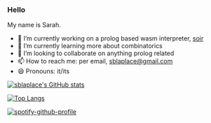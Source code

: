 ### Hello

My name is Sarah.


- 🔭 I’m currently working on a prolog based wasm interpreter,  [soir](https://github.com/sblaplace/soir)
- 🌱 I’m currently learning more about combinatorics
- 👯 I’m looking to collaborate on anything prolog related
- 📫 How to reach me: per email, sblaplace@gmail.com
- 😄 Pronouns: it/its

[![sblaplace's GitHub stats](https://github-readme-stats.vercel.app/api?username=sblaplace&theme=dracula)](https://github.com/anuraghazra/github-readme-stats)

[![Top Langs](https://github-readme-stats.vercel.app/api/top-langs/?username=sblaplace&theme=dracula)](https://github.com/anuraghazra/github-readme-stats)

[![spotify-github-profile](https://spotify-github-profile.vercel.app/api/view?uid=thelivingded&cover_image=true&theme=default)](https://github.com/kittinan/spotify-github-profile)

